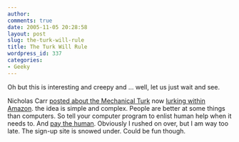 ```yaml
---
author:
comments: true
date: 2005-11-05 20:28:58
layout: post
slug: the-turk-will-rule
title: The Turk Will Rule
wordpress_id: 337
categories:
- Geeky
---
```


Oh but this is interesting and creepy and ... well, let us just wait and see.

Nicholas Carr [posted about the Mechanical Turk](http://www.roughtype.com/archives/2005/11/hits_for_hal.php) now [lurking within Amazon](http://www.mturk.com/mturk/help?helpPage=whatis). the idea is simple and complex. People are better at some things than computers. So tell your computer program to enlist human help when it needs to. And [pay the human](http://www.mturk.com/mturk/help?helpPage=whatis). Obviously I rushed on over, but I am way too late. The sign-up site is snowed under. Could be fun though.
